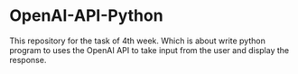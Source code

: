 # OpenAI-API-Python
This repository for the task of 4th week. Which is about write python program to uses the OpenAI API to take input from the user and display the response.
